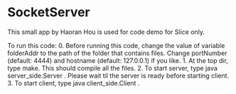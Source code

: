 # SocketServer
This small app by Haoran Hou is used for code demo for Slice only. 

To run this code:
	0. Before running this code, change the value of variable folderAddr to the path of the folder that contains files. Change portNumber (default: 4444) and hostname (default: 127.0.0.1) if you like. 
	1. At the top dir, type make. This should compile all the files. 
	2. To start server, type java server_side.Server . Please wait til the server is ready before starting client.
	3. To start client, type java client_side.Client . 
